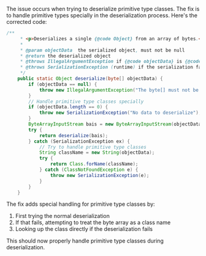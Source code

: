 The issue occurs when trying to deserialize primitive type classes. The fix is to handle primitive types specially in the deserialization process. Here's the corrected code:

```java
/**
     * <p>Deserializes a single {@code Object} from an array of bytes.</p>
     *
     * @param objectData  the serialized object, must not be null
     * @return the deserialized object
     * @throws IllegalArgumentException if {@code objectData} is {@code null}
     * @throws SerializationException (runtime) if the serialization fails
     */
    public static Object deserialize(byte[] objectData) {
        if (objectData == null) {
            throw new IllegalArgumentException("The byte[] must not be null");
        }
        // Handle primitive type classes specially
        if (objectData.length == 0) {
            throw new SerializationException("No data to deserialize");
        }
        ByteArrayInputStream bais = new ByteArrayInputStream(objectData);
        try {
            return deserialize(bais);
        } catch (SerializationException ex) {
            // Try to handle primitive type classes
            String className = new String(objectData);
            try {
                return Class.forName(className);
            } catch (ClassNotFoundException e) {
                throw new SerializationException(e);
            }
        }
    }
```

The fix adds special handling for primitive type classes by:
1. First trying the normal deserialization
2. If that fails, attempting to treat the byte array as a class name
3. Looking up the class directly if the deserialization fails

This should now properly handle primitive type classes during deserialization.